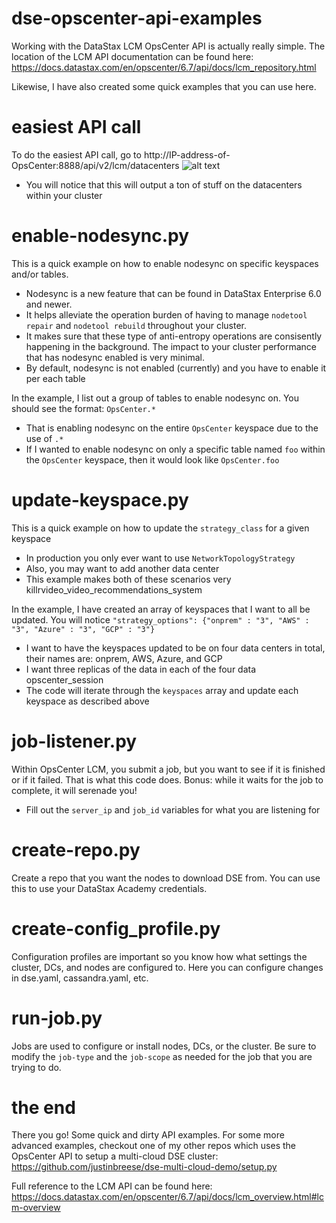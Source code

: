 # dse-opscenter-api-examples
Working with the DataStax LCM OpsCenter API is actually really simple. The location of the LCM API documentation can be found here: https://docs.datastax.com/en/opscenter/6.7/api/docs/lcm_repository.html

Likewise, I have also created some quick examples that you can use here.

# easiest API call
To do the easiest API call, go to http://IP-address-of-OpsCenter:8888/api/v2/lcm/datacenters
![alt text](https://raw.githubusercontent.com/justinbreese/dse-opscenter-api-examples/master/results.jpg)
* You will notice that this will output a ton of stuff on the datacenters within your cluster

# enable-nodesync.py
This is a quick example on how to enable nodesync on specific keyspaces and/or tables.

* Nodesync is a new feature that can be found in DataStax Enterprise 6.0 and newer.
* It helps alleviate the operation burden of having to manage `nodetool repair` and `nodetool rebuild` throughout your cluster.
* It makes sure that these type of anti-entropy operations are consisently happening in the background. The impact to your cluster performance that has nodesync enabled is very minimal.
* By default, nodesync is not enabled (currently) and you have to enable it per each table

In the example, I list out a group of tables to enable nodesync on. You should see the format: `OpsCenter.*`
* That is enabling nodesync on the entire `OpsCenter` keyspace due to the use of `.*`
* If I wanted to enable nodesync on only a specific table named `foo` within the `OpsCenter` keyspace, then it would look like `OpsCenter.foo`

# update-keyspace.py
This is a quick example on how to update the `strategy_class` for a given keyspace
* In production you only ever want to use `NetworkTopologyStrategy`
* Also, you may want to add another data center
* This example makes both of these scenarios very killrvideo_video_recommendations_system

In the example, I have created an array of keyspaces that I want to all be updated. You will notice `"strategy_options": {"onprem" : "3", "AWS" : "3", "Azure" : "3", "GCP" : "3"}`
* I want to have the keyspaces updated to be on four data centers in total, their names are: onprem, AWS, Azure, and GCP
* I want three replicas of the data in each of the four data opscenter_session
* The code will iterate through the `keyspaces` array and update each keyspace as described above

# job-listener.py
Within OpsCenter LCM, you submit a job, but you want to see if it is finished or if it failed. That is what this code does. Bonus: while it waits for the job to complete, it will serenade you!
* Fill out the `server_ip` and `job_id` variables for what you are listening for

# create-repo.py
Create a repo that you want the nodes to download DSE from. You can use this to use your DataStax Academy credentials.

# create-config_profile.py
Configuration profiles are important so you know how what settings the cluster, DCs, and nodes are configured to. Here you can configure changes in dse.yaml, cassandra.yaml, etc.

# run-job.py
Jobs are used to configure or install nodes, DCs, or the cluster. Be sure to modify the `job-type` and the `job-scope` as needed for the job that you are trying to do.

# the end
There you go! Some quick and dirty API examples. For some more advanced examples, checkout one of my other repos which uses the OpsCenter API to setup a multi-cloud DSE cluster: https://github.com/justinbreese/dse-multi-cloud-demo/setup.py

Full reference to the LCM API can be found here: https://docs.datastax.com/en/opscenter/6.7/api/docs/lcm_overview.html#lcm-overview
